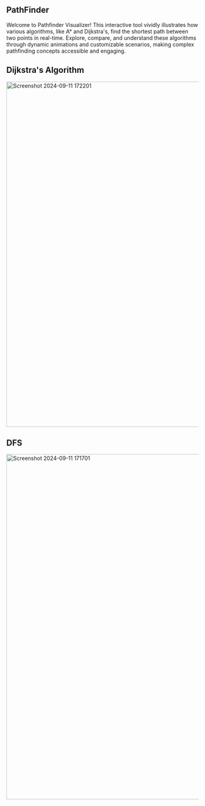 ## PathFinder
Welcome to Pathfinder Visualizer! This interactive tool vividly illustrates how various algorithms, like A* and Dijkstra's, find the shortest path between two points in real-time. Explore, compare, and understand these algorithms through dynamic animations and customizable scenarios, making complex pathfinding concepts accessible and engaging.


## Dijkstra's Algorithm 

<img width="902" alt="Screenshot 2024-09-11 172201" src="https://github.com/user-attachments/assets/f8ea4733-0f1d-422a-b5e0-1bc470c5d405">


## DFS
<img width="902" alt="Screenshot 2024-09-11 171701" src="https://github.com/user-attachments/assets/c64846a4-52cd-4ddb-9acc-496bab6a6958">
